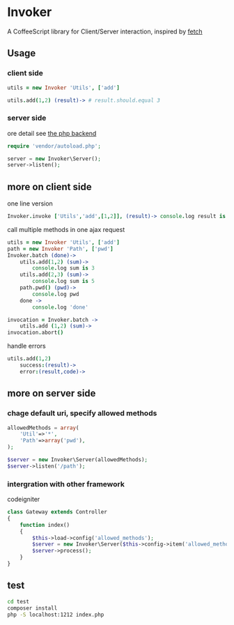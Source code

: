 # Invoker

A CoffeeScript library for Client/Server interaction, inspired by [fetch](https://github.com/ibdknox/fetch)

## Usage

### client side

```coffeescript
utils = new Invoker 'Utils', ['add']

utils.add(1,2) (result)-> # result.should.equal 3
```

### server side

ore detail see [the php backend](https://github.com/zweifisch/Invoker-php)

```php
require 'vendor/autoload.php';

server = new Invoker\Server();
server->listen();
```

## more on client side

one line version

```coffeescript
Invoker.invoke ['Utils','add',[1,2]], (result)-> console.log result is 3
```

call multiple methods in one ajax request

```coffeescript
utils = new Invoker 'Utils', ['add']
path = new Invoker 'Path', ['pwd']
Invoker.batch (done)->
	utils.add(1,2) (sum)->
		console.log sum is 3
	utils.add(2,3) (sum)->
		console.log sum is 5
	path.pwd() (pwd)->
		console.log pwd
	done ->
		console.log 'done'
```

```coffeescript
invocation = Invoker.batch ->
	utils.add (1,2) (sum)->
invocation.abort()
```

handle errors

```coffeescript
utils.add(1,2)
	success:(result)->
	error:(result,code)->
```
		
## more on server side

### chage default uri, specify allowed methods

```php
allowedMethods = array(
	'Util'=>'*',
	'Path'=>array('pwd'),
);

$server = new Invoker\Server(allowedMethods);
$server->listen('/path');
```
	
### intergration with other framework

codeigniter

```php
class Gateway extends Controller
{
	function index()
	{
		$this->load->config('allowed_methods');
		$server = new Invoker\Server($this->config->item('allowed_methods'));
		$server->process();
	}
}
```
	
## test

```sh
cd test
composer install
php -S localhost:1212 index.php
```


